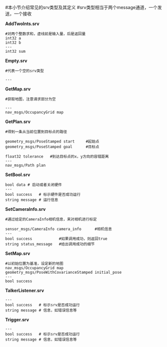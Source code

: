 #本小节介绍常见的srv类型及其定义
#srv类型相当于两个message通道，一个发送，一个接收

**AddTwoInts.srv**

    #对两个整数求和，虚线前是输入量，后是返回量
    int32 a
    int32 b
    ---
    int32 sum

**Empty.srv**

    #代表一个空的srv类型

    ---

**GetMap.srv**

    #获取地图，注意请求部分为空

    ---
    nav_msgs/OccupancyGrid map

**GetPlan.srv**

    #得到一条从当前位置到目标点的路径

    geometry_msgs/PoseStamped start		#起始点
    geometry_msgs/PoseStamped goal		#目标点

    float32 tolerance	#到达目标点的x，y方向的容错距离
    ---
    nav_msgs/Path plan

**SetBool.srv**

    bool data # 启动或者关闭硬件
    ---
    bool success   # 标示硬件是否成功运行
    string message # 运行信息

**SetCameraInfo.srv**

    #通过给定的CameraInfo相机信息，来对相机进行标定

    sensor_msgs/CameraInfo camera_info		#相机信息
    ---
    bool success			#如果调用成功，则返回true
    string status_message	#给出调用成功的细节

**SetMap.srv**

    #以初始位置为基准，设定新的地图
    nav_msgs/OccupancyGrid map
    geometry_msgs/PoseWithCovarianceStamped initial_pose
    ---
    bool success

**TalkerListener.srv**

    ---
    bool success   # 标示srv是否成功运行
    string message # 信息，如错误信息等

**Trigger.srv**

    ---
    bool success   # 标示srv是否成功运行
    string message # 信息，如错误信息等
